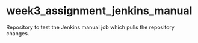 # week3_assignment_jenkins_manual
Repository to test the Jenkins manual job which pulls the repository changes.
